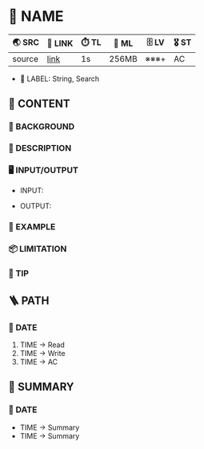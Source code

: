 # 📛 NAME
| 🌏 SRC | 🔗 LINK  | ⏱️ TL | 💾 ML | 🗄️ LV | 🎖️ ST |
|--------|----------|-------|-------|--------|--------|
| source | [link]() | 1s    | 256MB | ※※※+   | AC     |
* 🔖 LABEL: String, Search

## 📘 CONTENT
### 🎴 BACKGROUND

### 🧾 DESCRIPTION

### 🖥️ INPUT/OUTPUT
* INPUT:  

* OUTPUT:  


### 🏴 EXAMPLE

### 📦 LIMITATION

### 📝 TIP

## 🪜 PATH
### 📆 DATE
1. TIME -> Read
2. TIME -> Write
3. TIME -> AC

## 📰 SUMMARY
### 📆 DATE
* TIME -> Summary
* TIME -> Summary


